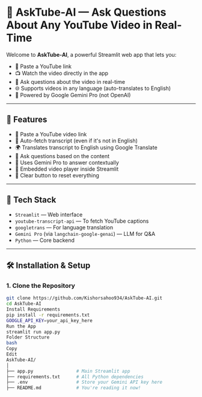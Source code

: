 # 🎥 AskTube-AI — Ask Questions About Any YouTube Video in Real-Time

Welcome to **AskTube-AI**, a powerful Streamlit web app that lets you:
- 🎯 Paste a YouTube link
- 📺 Watch the video directly in the app
- 🧠 Ask questions about the video in real-time
- 🌐 Supports videos in any language (auto-translates to English)
- 🤖 Powered by Google Gemini Pro (not OpenAI)

---

## 🚀 Features

- 🔗 Paste a YouTube video link
- 📝 Auto-fetch transcript (even if it's not in English)
- 🌍 Translates transcript to English using Google Translate
- 💬 Ask questions based on the content
- 🧠 Uses Gemini Pro to answer contextually
- 🎥 Embedded video player inside Streamlit
- 🧹 Clear button to reset everything

---



## 🧰 Tech Stack

- `Streamlit` — Web interface
- `youtube-transcript-api` — To fetch YouTube captions
- `googletrans` — For language translation
- `Gemini Pro` (via `langchain-google-genai`) — LLM for Q&A
- `Python` — Core backend

---

## 🛠️ Installation & Setup

### 1. Clone the Repository

```bash
git clone https://github.com/Kishorsahoo934/AskTube-AI.git
cd AskTube-AI
Install Requirements
pip install -r requirements.txt
GOOGLE_API_KEY=your_api_key_here
Run the App
streamlit run app.py
Folder Structure
bash
Copy
Edit
AskTube-AI/
│
├── app.py                # Main Streamlit app
├── requirements.txt      # All Python dependencies
├── .env                  # Store your Gemini API key here
├── README.md             # You're reading it now!
